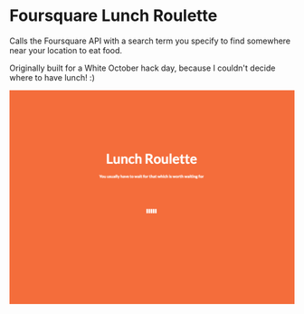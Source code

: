 # Foursquare Lunch Roulette

Calls the Foursquare API with a search term you specify to find somewhere near your location to eat food.

Originally built for a White October hack day, because I couldn't decide where to have lunch! :)


![Screenshot](./assets/pickalunch.png)
